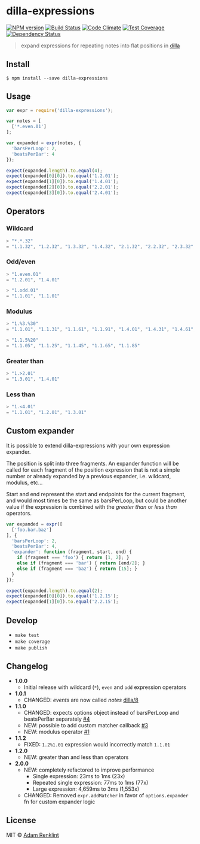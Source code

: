 # dilla-expressions

[![NPM version](https://badge.fury.io/js/dilla-expressions.png)](http://badge.fury.io/js/dilla-expressions) [![Build Status](https://travis-ci.org/adamrenklint/dilla-expressions.png?branch=master)](https://travis-ci.org/adamrenklint/dilla-expressions) [![Code Climate](https://codeclimate.com/github/adamrenklint/dilla-expressions.png)](https://codeclimate.com/github/adamrenklint/dilla-expressions) [![Test Coverage](https://codeclimate.com/github/adamrenklint/dilla-expressions/badges/coverage.svg)](https://codeclimate.com/github/adamrenklint/dilla-expressions) [![Dependency Status](https://david-dm.org/adamrenklint/dilla-expressions.png?theme=shields.io)](https://david-dm.org/adamrenklint/dilla-expressions)

> expand expressions for repeating notes into flat positions in [dilla](https://github.com/adamrenklint/dilla)

## Install

```
$ npm install --save dilla-expressions
```

## Usage

```javascript
var expr = require('dilla-expressions');

var notes = [
  ['*.even.01']
];

var expanded = expr(notes, {
  'barsPerLoop': 2,
  'beatsPerBar': 4
});

expect(expanded.length).to.equal(4);
expect(expanded[0][0]).to.equal('1.2.01');
expect(expanded[1][0]).to.equal('1.4.01');
expect(expanded[2][0]).to.equal('2.2.01');
expect(expanded[3][0]).to.equal('2.4.01');
```

## Operators

### Wildcard

```js
> "*.*.32"
= "1.1.32", "1.2.32", "1.3.32", "1.4.32", "2.1.32", "2.2.32", "2.3.32", "2.4.32"
```

### Odd/even

```js
> "1.even.01"
= "1.2.01", "1.4.01"

> "1.odd.01"
= "1.1.01", "1.1.01"
```

### Modulus

```js
> "1.%3.%30"
= "1.1.01", "1.1.31", "1.1.61", "1.1.91", "1.4.01", "1.4.31", "1.4.61", "1.4.91"

> "1.1.5%20"
= "1.1.05", "1.1.25", "1.1.45", "1.1.65", "1.1.85"
```

### Greater than

```js
> "1.>2.01"
= "1.3.01", "1.4.01"
```

### Less than

```js
> "1.<4.01"
= "1.1.01", "1.2.01", "1.3.01"
```

## Custom expander

It is possible to extend dilla-expressions with your own expression expander.

The position is split into three fragments. An expander function will be called for each fragment of the position expression that is not a simple number or already expanded by a previous expander, i.e. wildcard, modulus, etc...

Start and end represent the start and endpoints for the current fragment, and would most times be the same as barsPerLoop, but could be another value if the expression is combined with the *greater than* or *less than* operators.

```js
var expanded = expr([
  ['foo.bar.baz']
], {
  'barsPerLoop': 2,
  'beatsPerBar': 4,
  'expander': function (fragment, start, end) {
    if (fragment === 'foo') { return [1, 2]; }
    else if (fragment === 'bar') { return [end/2]; }
    else if (fragment === 'baz') { return [15]; }
  }
});

expect(expanded.length).to.equal(2);
expect(expanded[0][0]).to.equal('1.2.15');
expect(expanded[1][0]).to.equal('2.2.15');
```

## Develop

- ```make test```
- ```make coverage```
- ```make publish```

## Changelog

- **1.0.0**
  - Initial release with wildcard (```*```), ```even``` and ```odd``` expression operators
- **1.0.1**
  - CHANGED: *events* are now called *notes* [dilla/8](https://github.com/adamrenklint/dilla/issues/8)
- **1.1.0**
  - CHANGED: expects options object instead of barsPerLoop and beatsPerBar separately [#4](https://github.com/adamrenklint/dilla-expressions/issues/4)
  - NEW: possible to add custom matcher callback [#3](https://github.com/adamrenklint/dilla-expressions/issues/3)
  - NEW: modulus operator [#1](https://github.com/adamrenklint/dilla-expressions/issues/1)
- **1.1.2**
  - FIXED: ```1.2%1.01``` expression would incorrectly match ```1.1.01```
- **1.2.0**
  - NEW: greater than and less than operators
- **2.0.0**
  - NEW: completely refactored to improve performance
    - Single expression: 23ms to 1ms (23x)
    - Repeated single expression: 77ms to 1ms (77x)
    - Large expression: 4,659ms to 3ms (1,553x)
  - CHANGED: Removed ```expr.addMatcher``` in favor of ```options.expander``` fn for custom expander logic

## License

MIT © [Adam Renklint](http://adamrenklint.com)

